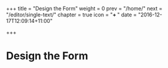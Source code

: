 +++
title = "Design the Form"
weight = 0
prev = "/home/"
next = "/editor/single-text/"
chapter = true
icon = "<b>+ </b>"
date = "2016-12-17T12:09:14+11:00"

+++

# Design the Form  


